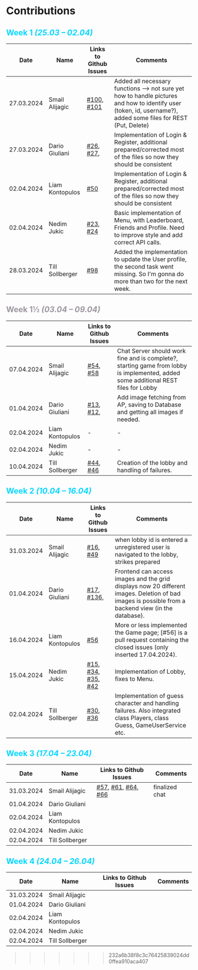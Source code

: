 # Contributions

## <font style="color: #00d7ff">Week 1 *(25.03 – 02.04)*</font>



| Date | Name | Links to Github Issues | Comments |
|---|---|---|---|
| 27.03.2024  | Smail Alijagic | [#100](https://github.com/sopra-fs24-group-34/sopra-fs24-group-34-server/issues/100), [#101](https://github.com/sopra-fs24-group-34/sopra-fs24-group-34-server/issues/101) | Added all necessary functions --> not sure yet how to handle pictures and how to identify user (token, id, username?), added some files for REST (Put, Delete)  |
| 27.03.2024 | Dario Giuliani | [#26](https://github.com/sopra-fs24-group-34/sopra-fs24-group-34-server/issues/26), [#27](https://github.com/sopra-fs24-group-34/sopra-fs24-group-34-server/issues/27), | Implementation of Login & Register, additional prepared/corrected most of the files so now they should be consistent |
| 02.04.2024 | Liam Kontopulos | [#50](https://github.com/sopra-fs24-group-34/sopra-fs24-group-34-client/pull/50) | Implementation of Login & Register, additional prepared/corrected most of the files so now they should be consistent |
| 02.04.2024 | Nedim Jukic | [#23](https://github.com/sopra-fs24-group-34/sopra-fs24-group-34-client/issues/23), [#24](https://github.com/sopra-fs24-group-34/sopra-fs24-group-34-client/issues/24) | Basic implementation of Menu, with Leaderboard, Friends and Profile. Need  to improve style and add correct API calls. |
| 28.03.2024 | Till Sollberger | [#98](https://github.com/sopra-fs24-group-34/sopra-fs24-group-34-server/issues/98) | Added the implementation to update the User profile, the second task went missing. So I'm gonna do more than two for the next week. |


## <font style="color: #9d979f">Week 1½ *(03.04 – 09.04)*</font>

| Date | Name | Links to Github Issues                                                                                                                                                 | Comments |
|---|---|------------------------------------------------------------------------------------------------------------------------------------------------------------------------|---|
| 07.04.2024 | Smail Alijagic | [#54](https://github.com/sopra-fs24-group-34/sopra-fs24-group-34-server/issues/54), [#58](https://github.com/sopra-fs24-group-34/sopra-fs24-group-34-server/issues/58) | Chat Server should work fine and is complete?, starting game from lobby is implemented, added some additional REST files for Lobby |
| 01.04.2024 | Dario Giuliani | [#13](https://github.com/sopra-fs24-group-34/sopra-fs24-group-34-client/issues/13), [#12](https://github.com/sopra-fs24-group-34/sopra-fs24-group-34-client/issues/12), | Add image fetching from AP, saving to Database and getting all images if needed. |                                                                                                                                                                       | |
| 02.04.2024 | Liam Kontopulos | -                                                                                                                                                                      | -|
| 02.04.2024 | Nedim Jukic | -                                                                                                                                                                      | -|
| 10.04.2024 | Till Sollberger | [#44](https://github.com/sopra-fs24-group-34/sopra-fs24-group-34-server/issues/44), [#46](https://github.com/sopra-fs24-group-34/sopra-fs24-group-34-server/issues/46) | Creation of the lobby and handling of failures. |


## <font style="color: #00d7ff">Week 2 *(10.04 – 16.04)*</font>

| Date       | Name | Links to Github Issues                                                                                                                                                                                                                                                                                                                         | Comments                                                                                                                  |
|------------|---|------------------------------------------------------------------------------------------------------------------------------------------------------------------------------------------------------------------------------------------------------------------------------------------------------------------------------------------------|---------------------------------------------------------------------------------------------------------------------------|
| 31.03.2024 | Smail Alijagic | [#16](https://github.com/sopra-fs24-group-34/sopra-fs24-group-34-client/issues/16), [#49](https://github.com/sopra-fs24-group-34/sopra-fs24-group-34-server/issues/49)                                                                                                                                                                         | when lobby id is entered a unregistered user is navigated to the lobby, strikes prepared                                  |
| 01.04.2024 | Dario Giuliani | [#17](https://github.com/sopra-fs24-group-34/sopra-fs24-group-34-client/issues/17), [#136](https://github.com/sopra-fs24-group-34/sopra-fs24-group-34-server/issues/136), | Frontend can access images and the grid displays now 20 different images. Deletion of bad images is possible from a backend view (in the database).                                                                                                                                                                                                                                                                                                                                            |                                                                                                                           |
| 16.04.2024 | Liam Kontopulos | [#56](https://github.com/sopra-fs24-group-34/sopra-fs24-group-34-client/pull/56)                                                                                                                                                                                                                                                               | More or less implemented the Game page; [#56] is a pull request containing the closed issues (only inserted 17.04.2024).  |
| 15.04.2024 | Nedim Jukic | [#15](https://github.com/sopra-fs24-group-34/sopra-fs24-group-34-client/issues/15), [#34](https://github.com/sopra-fs24-group-34/sopra-fs24-group-34-client/issues/34), [#35](https://github.com/sopra-fs24-group-34/sopra-fs24-group-34-client/issues/35), [#42](https://github.com/sopra-fs24-group-34/sopra-fs24-group-34-client/issues/42) | Implementation of Lobby, fixes to Menu.                                                                                   |
| 02.04.2024 | Till Sollberger | [#30](https://github.com/sopra-fs24-group-34/sopra-fs24-group-34-server/issues/30), [#36](https://github.com/sopra-fs24-group-34/sopra-fs24-group-34-client/issues/36)                                                                                                                                                                         | Implementation of guess character and handling failures. Also integrated class Players, class Guess, GameUserService etc. |


## <font style="color: #00d7ff">Week 3 *(17.04 – 23.04)*</font>

| Date | Name | Links to Github Issues | Comments |
|---|---|---|---|
| 31.03.2024 | Smail Alijagic | [#57](https://github.com/sopra-fs24-group-34/sopra-fs24-group-34-server/issues/57), [#61](https://github.com/sopra-fs24-group-34/sopra-fs24-group-34-server/issues/61), [#64](https://github.com/sopra-fs24-group-34/sopra-fs24-group-34-server/issues/64), [#66](https://github.com/sopra-fs24-group-34/sopra-fs24-group-34-server/issues/66) | finalized chat|
| 01.04.2024 | Dario Giuliani | | |
| 02.04.2024 | Liam Kontopulos | | |
| 02.04.2024 | Nedim Jukic | | |
| 02.04.2024 | Till Sollberger | | |


## <font style="color: #00d7ff">Week 4 *(24.04 – 26.04)*</font>

| Date | Name | Links to Github Issues | Comments |
|---|---|---|---|
| 31.03.2024 | Smail Alijagic | | |
| 01.04.2024 | Dario Giuliani | | |
| 02.04.2024 | Liam Kontopulos | | |
| 02.04.2024 | Nedim Jukic | | |
| 02.04.2024 | Till Sollberger | | |

>>>>>>> 232a6b38f8c3c76425839024dd0ffea910aca407

